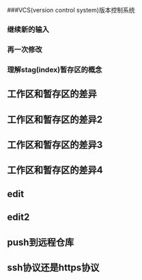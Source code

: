 ###VCS(version control system)版本控制系统

### 继续新的输入

### 再一次修改

### 理解stag(index)暂存区的概念

## 工作区和暂存区的差异

## 工作区和暂存区的差异2

## 工作区和暂存区的差异3

## 工作区和暂存区的差异4

## edit
## edit2

## push到远程仓库

## ssh协议还是https协议